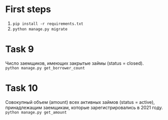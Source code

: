 # First steps
1. `pip install -r requirements.txt`
2. `python manage.py migrate`

# Task 9
Число заемщиков, имеющих закрытые займы (status = closed). \
`python manage.py get_borrower_count`

# Task 10
Совокупный объем (amount) всех активных займов (status = active), принадлежащим заемщикам, 
которые зарегистрировались в 2021 году. \
`python manage.py get_amount`